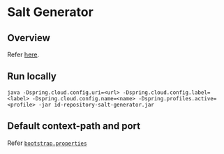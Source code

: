 # Salt Generator

## Overview
Refer [here](https://docs.mosip.io/1.2.0/modules/id-repository#salt-generator).

## Run locally
```
java -Dspring.cloud.config.uri=<url> -Dspring.cloud.config.label=<label> -Dspring.cloud.config.name=<name> -Dspring.profiles.active=<profile> -jar id-repository-salt-generator.jar
```

## Default context-path and port
Refer [`bootstrap.properties`](src/main/resources/bootstrap.properties)
